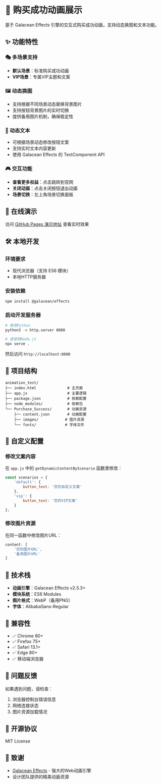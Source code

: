 # 🎉 购买成功动画展示

基于 Galacean Effects 引擎的交互式购买成功动画，支持动态换图和文本功能。

## ✨ 功能特性

### 🎭 多场景支持
- **默认场景**：标准购买成功动画
- **VIP场景**：专属VIP主题和文案

### 🖼️ 动态换图
- 支持根据不同场景动态替换背景图片
- 支持按钮背景图片的实时切换
- 提供备用图片机制，确保稳定性

### 📝 动态文本
- 可根据场景动态修改按钮文案
- 支持实时文本内容更新
- 使用 Galacean Effects 的 TextComponent API

### 🎮 交互功能
- **查看更多权益**：点击跳转到官网
- **关闭动画**：点击关闭按钮退出动画
- **场景切换**：左上角场景切换面板

## 🚀 在线演示

访问 [GitHub Pages 演示地址](https://yuna-75.github.io/animation_test) 查看实时效果

## 🛠️ 本地开发

### 环境要求
- 现代浏览器（支持 ES6 模块）
- 本地HTTP服务器

### 安装依赖
```bash
npm install @galacean/effects
```

### 启动开发服务器
```bash
# 使用Python
python3 -m http.server 8080

# 或使用Node.js
npx serve .
```

然后访问 `http://localhost:8080`

## 📁 项目结构

```
animation_test/
├── index.html              # 主页面
├── app.js                  # 主要逻辑
├── package.json            # 依赖配置
├── node_modules/           # 依赖包
└── Purchase_Success/       # 动画资源
    ├── content.json        # 动画配置
    ├── images/            # 图片资源
    └── fonts/             # 字体文件
```

## 🎨 自定义配置

### 修改文案内容
在 `app.js` 中的 `getDynamicContentByScenario` 函数里修改：

```javascript
const scenarios = {
    'default': {
        button_text: '您的自定义文案'
    },
    'vip': {
        button_text: '您的VIP文案'
    }
};
```

### 修改图片资源
在同一函数中修改图片URL：

```javascript
content: [
    '您的图片URL',
    '备用图片URL'
]
```

## 🔧 技术栈

- **动画引擎**：Galacean Effects v2.5.3+
- **模块系统**：ES6 Modules
- **图片格式**：WebP（备用PNG）
- **字体**：AlibabaSans-Regular

## 📱 兼容性

- ✅ Chrome 80+
- ✅ Firefox 75+
- ✅ Safari 13.1+
- ✅ Edge 80+
- ✅ 移动端浏览器

## 🐛 问题反馈

如果遇到问题，请检查：
1. 浏览器控制台错误信息
2. 网络连接状态
3. 图片资源加载情况

## 📄 开源协议

MIT License

## 🙏 致谢

- [Galacean Effects](https://www.galacean.com/effects/) - 强大的Web动画引擎
- 设计团队提供的精美动画资源